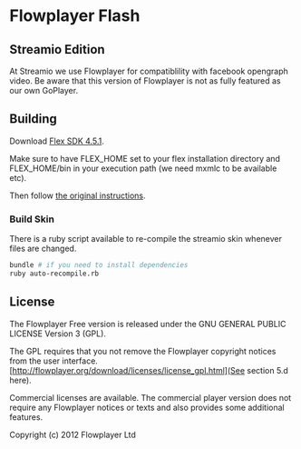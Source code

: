 # Flowplayer Flash

## Streamio Edition

At Streamio we use Flowplayer for compatiblility with facebook opengraph video. Be aware that this version of Flowplayer is not as fully featured as our own GoPlayer.

## Building

Download [Flex SDK 4.5.1](http://fpdownload.adobe.com/pub/flex/sdk/builds/flex4.5/flex_sdk_4.5.1.21328A.zip).

Make sure to have FLEX_HOME set to your flex installation directory and FLEX_HOME/bin in your execution path (we need mxmlc to be available etc).

Then follow [the original instructions](http://flowplayer.org/documentation/developer/development-environment.html).

### Build Skin

There is a ruby script available to re-compile the streamio skin whenever files are changed.

```bash
bundle # if you need to install dependencies
ruby auto-recompile.rb
```

## License

The Flowplayer Free version is released under the
GNU GENERAL PUBLIC LICENSE Version 3 (GPL).

The GPL requires that you not remove the Flowplayer copyright notices
from the user interface. [http://flowplayer.org/download/licenses/license_gpl.html](See section 5.d here).

Commercial licenses are available. The commercial player version
does not require any Flowplayer notices or texts and also provides
some additional features.

Copyright (c) 2012 Flowplayer Ltd
